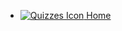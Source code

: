 - [![Quizzes Icon](https://icongr.am/fontawesome/check-circle.svg?size=16&color=808080) Home](home.md)
